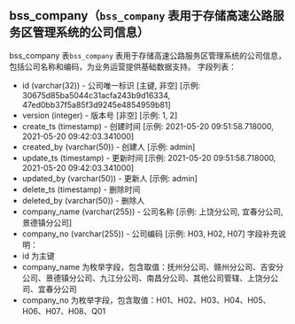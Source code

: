 ## bss_company（`bss_company` 表用于存储高速公路服务区管理系统的公司信息）
bss_company 表`bss_company` 表用于存储高速公路服务区管理系统的公司信息，包括公司名称和编码，为业务运营提供基础数据支持。
字段列表：
- id (varchar(32)) - 公司唯一标识 [主键, 非空] [示例: 30675d85ba5044c31acfa243b9d16334, 47ed0bb37f5a85f3d9245e4854959b81]
- version (integer) - 版本号 [非空] [示例: 1, 2]
- create_ts (timestamp) - 创建时间 [示例: 2021-05-20 09:51:58.718000, 2021-05-20 09:42:03.341000]
- created_by (varchar(50)) - 创建人 [示例: admin]
- update_ts (timestamp) - 更新时间 [示例: 2021-05-20 09:51:58.718000, 2021-05-20 09:42:03.341000]
- updated_by (varchar(50)) - 更新人 [示例: admin]
- delete_ts (timestamp) - 删除时间
- deleted_by (varchar(50)) - 删除人
- company_name (varchar(255)) - 公司名称 [示例: 上饶分公司, 宜春分公司, 景德镇分公司]
- company_no (varchar(255)) - 公司编码 [示例: H03, H02, H07]
字段补充说明：
- id 为主键
- company_name 为枚举字段，包含取值：抚州分公司、赣州分公司、吉安分公司、景德镇分公司、九江分公司、南昌分公司、其他公司管辖、上饶分公司、宜春分公司
- company_no 为枚举字段，包含取值：H01、H02、H03、H04、H05、H06、H07、H08、Q01